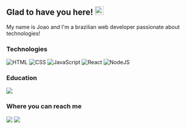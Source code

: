 ## Glad to have you here! <img src="https://ik.imagekit.io/joaonasc/GitHub/assets/wave_Mdjm5gVSL.gif" width="23px">
My name is Joao and I'm a brazilian web developer passionate about technologies! 

### Technologies
![HTML](https://img.shields.io/badge/HTML-blue?logo=html5&logoColor=white&color=E84F1D)
![CSS](https://img.shields.io/badge/CSS-blue?logo=css3&logoColor=white&color=blue)
![JavaScript](https://img.shields.io/badge/JavaScript-blue?logo=javascript&logoColor=black&color=EFD81D)
![React](https://img.shields.io/badge/React-blue?logo=react&logoColor=5ED3F3&color=1E2128)
![NodeJS](https://img.shields.io/badge/Node.js-blue?logo=node.js&logoColor=white&color=509941)

### Education
<p>
  <a href="https://github.com/betrybe"><img src="https://img.shields.io/badge/Trybe-blueviolet?color=2EBB88"></a>
</p>

### Where you can reach me
<p>
  <a href="https://www.linkedin.com/in/joaopedrolage/"><img src="https://img.shields.io/badge/LinkedIn-blue?logo=linkedin&logoColor=white&color=0073B1"></a>
  <a href="mailto:joaopedro.lage@outlook.com"><img src="https://img.shields.io/badge/Email-oi@joaonasc.dev-white"></a>
</p>
